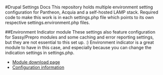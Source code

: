 #Drupal Settings Docs
This repository holds multiple environment setting configuration for Pantheon, Acquia and a self-hosted LAMP stack. Required code to make this work is in each settings.php file which points to its own respective settings.environment.php files.

##Environment Indicator module
These settings also feature configuration for Sassy/Prepro modules and some caching and error reporting settings, but they are not essential to this set up. :) Environment indicator is a great module to have in this case, and especially because you can change the indication settings in settings.php.

* [Module download page](https://www.drupal.org/project/environment_indicator)
* [Configuration information](https://www.drupal.org/node/1992866)